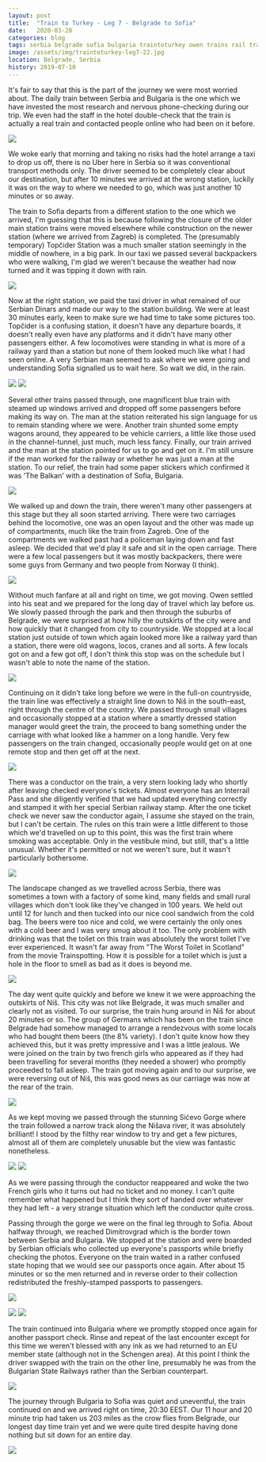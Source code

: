 ```yaml
---
layout: post
title:  "Train to Turkey - Leg 7 - Belgrade to Sofia"
date:   2020-03-28
categories: blog
tags: serbia belgrade sofia bulgaria traintoturkey owen trains rail travel inter-rail
image: /assets/img/traintoturkey-leg7-22.jpg
location: Belgrade, Serbia
history: 2019-07-10
---
```


It's fair to say that this is the part of the journey we were most worried about. The daily train between Serbia and Bulgaria is the one which we have invested the most research and nervous phone-checking during our trip. We even had the staff in the hotel double-check that the train is actually a real train and contacted people online who had been on it before.

![][photo-6]

We woke early that morning and taking no risks had the hotel arrange a taxi to drop us off, there is no Uber here in Serbia so it was conventional transport methods only. The driver seemed to be completely clear about our destination, but after 10 minutes we arrived at the wrong station, luckily it was on the way to where we needed to go, which was just another 10 minutes or so away.

The train to Sofia departs from a different station to the one which we arrived, I'm guessing that this is because following the closure of the older main station trains were moved elsewhere while construction on the newer station (where we arrived from Zagreb) is completed. The (presumably temporary) Topčider Station was a much smaller station seemingly in the middle of nowhere, in a big park. In our taxi we passed several backpackers who were walking, I'm glad we weren't because the weather had now turned and it was tipping it down with rain.

![][photo-7]

Now at the right station, we paid the taxi driver in what remained of our Serbian Dinars and made our way to the station building. We were at least 30 minutes early, keen to make sure we had time to take some pictures too. Topčider is a confusing station, it doesn't have any departure boards, it doesn't really even have any platforms and it didn't have many other passengers either. A few locomotives were standing in what is more of a railway yard than a station but none of them looked much like what I had seen online. A very Serbian man seemed to ask where we were going and understanding Sofia signalled us to wait here. So wait we did, in the rain.

![][photo-8]
![][photo-9]

Several other trains passed through, one magnificent blue train with steamed up windows arrived and dropped off some passengers before making its way on. The man at the station reiterated his sign language for us to remain standing where we were. Another train shunted some empty wagons around, they appeared to be vehicle carriers, a little like those used in the channel-tunnel, just much, much less fancy. Finally, our train arrived and the man at the station pointed for us to go and get on it. I'm still unsure if the man worked for the railway or whether he was just a man at the station. To our relief, the train had some paper stickers which confirmed it was 'The Balkan' with a destination of Sofia, Bulgaria.

![][photo-1]

We walked up and down the train, there weren't many other passengers at this stage but they all soon started arriving. There were two carriages behind the locomotive, one was an open layout and the other was made up of compartments, much like the train from Zagreb. One of the compartments we walked past had a policeman laying down and fast asleep. We decided that we'd play it safe and sit in the open carriage. There were a few local passengers but it was mostly backpackers, there were some guys from Germany and two people from Norway (I think).

![][photo-10]

Without much fanfare at all and right on time, we got moving. Owen settled into his seat and we prepared for the long day of travel which lay before us. We slowly passed through the park and then through the suburbs of Belgrade, we were surprised at how hilly the outskirts of the city were and how quickly that it changed from city to countryside. We stopped at a local station just outside of town which again looked more like a railway yard than a station, there were old wagons, locos, cranes and all sorts. A few locals got on and a few got off, I don't think this stop was on the schedule but I wasn't able to note the name of the station.

![][photo-13]

Continuing on it didn't take long before we were in the full-on countryside, the train line was effectively a straight line down to Niš in the south-east, right through the centre of the country. We passed through small villages and occasionally stopped at a station where a smartly dressed station manager would greet the train, the proceed to bang something under the carriage with what looked like a hammer on a long handle. Very few passengers on the train changed, occasionally people would get on at one remote stop and then get off at the next.

![][photo-2]

There was a conductor on the train, a very stern looking lady who shortly after leaving checked everyone's tickets. Almost everyone has an Interrail Pass and she diligently verified that we had updated everything correctly and stamped it with her special Serbian railway stamp. After the one ticket check we never saw the conductor again, I assume she stayed on the train, but I can't be certain. The rules on this train were a little different to those which we'd travelled on up to this point, this was the first train where smoking was acceptable. Only in the vestibule mind, but still, that's a little unusual. Whether it's permitted or not we weren't sure, but it wasn't particularly bothersome.

![][photo-4]

The landscape changed as we travelled across Serbia, there was sometimes a town with a factory of some kind, many fields and small rural villages which don't look like they've changed in 100 years. We held out until 12 for lunch and then tucked into our nice cool sandwich from the cold bag. The beers were too nice and cold, we were certainly the only ones with a cold beer and I was very smug about it too. The only problem with drinking was that the toilet on this train was absolutely the worst toilet I've ever experienced. It wasn't far away from "The Worst Toilet in Scotland" from the movie Trainspotting. How it is possible for a toilet which is just a hole in the floor to smell as bad as it does is beyond me.

![][photo-3]

The day went quite quickly and before we knew it we were approaching the outskirts of Niš. This city was not like Belgrade, it was much smaller and clearly not as visited. To our surprise, the train hung around in Niš for about 20 minutes or so. The group of Germans which has been on the train since Belgrade had somehow managed to arrange a rendezvous with some locals who had bought them beers (the 8% variety). I don't quite know how they achieved this, but it was pretty impressive and I was a little jealous. We were joined on the train by two french girls who appeared as if they had been travelling for several months (they needed a shower) who promptly proceeded to fall asleep. The train got moving again and to our surprise, we were reversing out of Niš, this was good news as our carriage was now at the rear of the train.

![][photo-18]

As we kept moving we passed through the stunning Sićevo Gorge where the train followed a narrow track along the Nišava river, it was absolutely brilliant! I stood by the filthy rear window to try and get a few pictures, almost all of them are completely unusable but the view was fantastic nonetheless.

![][photo-14]
![][photo-12]

As we were passing through the conductor reappeared and woke the two French girls who it turns out had no ticket and no money. I can't quite remember what happened but I think they sort of handed over whatever they had left - a very strange situation which left the conductor quite cross.

Passing through the gorge we were on the final leg through to Sofia. About halfway through, we reached Dimitrovgrad which is the border town between Serbia and Bulgaria. We stopped at the station and were boarded by Serbian officials who collected up everyone's passports while briefly checking the photos. Everyone on the train waited in a rather confused state hoping that we would see our passports once again. After about 15 minutes or so the men returned and in reverse order to their collection redistributed the freshly-stamped passports to passengers.

![][photo-5]

![][photo-15]
![][photo-16]

The train continued into Bulgaria where we promptly stopped once again for another passport check. Rinse and repeat of the last encounter except for this time we weren't blessed with any ink as we had returned to an EU member state (although not in the Schengen area). At this point I think the driver swapped with the train on the other line, presumably he was from the Bulgarian State Railways rather than the Serbian counterpart.

![][photo-17]

The journey through Bulgaria to Sofia was quiet and uneventful, the train continued on and we arrived right on time, 20:30 EEST. Our 11 hour and 20 minute trip had taken us 203 miles as the crow flies from Belgrade, our longest day time train yet and we were quite tired despite having done nothing but sit down for an entire day.

![][photo-19]

[photo-1]: /assets/img/traintoturkey-leg7-1.jpg
[photo-2]: /assets/img/traintoturkey-leg7-2.jpg
[photo-3]: /assets/img/traintoturkey-leg7-3.jpg
[photo-4]: /assets/img/traintoturkey-leg7-4.jpg
[photo-5]: /assets/img/traintoturkey-leg7-5.jpg
[photo-6]: /assets/img/traintoturkey-leg7-6.jpg
[photo-7]: /assets/img/traintoturkey-leg7-7.jpg
[photo-8]: /assets/img/traintoturkey-leg7-8.jpg
[photo-9]: /assets/img/traintoturkey-leg7-9.jpg
[photo-10]: /assets/img/traintoturkey-leg7-10.jpg
[photo-11]: /assets/img/traintoturkey-leg7-11.jpg
[photo-12]: /assets/img/traintoturkey-leg7-12.jpg
[photo-13]: /assets/img/traintoturkey-leg7-13.jpg
[photo-14]: /assets/img/traintoturkey-leg7-14.jpg
[photo-15]: /assets/img/traintoturkey-leg7-15.jpg
[photo-16]: /assets/img/traintoturkey-leg7-16.jpg
[photo-17]: /assets/img/traintoturkey-leg7-17.jpg
[photo-18]: /assets/img/traintoturkey-leg7-18.jpg
[photo-19]: /assets/img/traintoturkey-leg7-19.jpg
[photo-22]: /assets/img/traintoturkey-leg7-22.jpg
